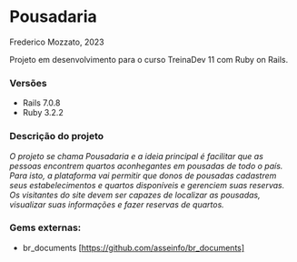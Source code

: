 # Pousadaria
Frederico Mozzato, 2023

Projeto em desenvolvimento para o curso TreinaDev 11 com Ruby on Rails.

### Versões

- Rails 7.0.8
- Ruby 3.2.2


### Descrição do projeto

*O projeto se chama Pousadaria e a ideia principal é facilitar que as pessoas encontrem quartos aconhegantes em pousadas de todo o país. Para isto, a plataforma vai permitir que donos de pousadas cadastrem seus estabelecimentos e quartos disponíveis e gerenciem suas reservas. Os visitantes do site devem ser capazes de localizar as pousadas, visualizar suas informações e fazer reservas de quartos.*


### Gems externas:

- br_documents [https://github.com/asseinfo/br_documents]
